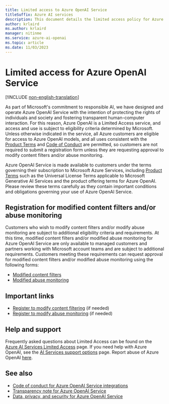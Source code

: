```yaml
---
title: Limited access to Azure OpenAI Service 
titleSuffix: Azure AI services
description: This document details the limited access policy for Azure OpenAI Service
author: krlaird
ms.author: krlaird
manager: nitinme
ms.service: azure-ai-openai
ms.topic: article
ms.date: 11/03/2023
---
```

# Limited access for Azure OpenAI Service

[!INCLUDE [non-english-translation](../includes/non-english-translation.md)]

As part of Microsoft's commitment to responsible AI, we have designed and operate Azure OpenAI Service with the intention of protecting the rights of individuals and society and fostering transparent human-computer interaction. For this reason, Azure OpenAI is a Limited Access service, and access and use is subject to eligibility criteria determined by Microsoft. Unless otherwise indicated in the service, all Azure customers are eligible for access to Azure OpenAI models, and all uses consistent with the [Product Terms](https://www.microsoft.com/licensing/terms/welcome/welcomepage) and [Code of Conduct](/legal/ai-?context=%2Fazure%2Fcognitive-services%2Fopenai%2Fcontext%2Fcontext) are permitted, so customers are not required to submit a registration form unless they are requesting approval to modify content filters and/or abuse monitoring. 

Azure OpenAI Service is made available to customers under the terms governing their subscription to Microsoft Azure Services, including [Product Terms](https://www.microsoft.com/licensing/terms/welcome/welcomepage) such as the Universal License Terms applicable to Microsoft Generative AI Services and the product offering terms for Azure OpenAI. Please review these terms carefully as they contain important conditions and obligations governing your use of Azure OpenAI Service.

## Registration for modified content filters and/or abuse monitoring

Customers who wish to modify content filters and/or modify abuse monitoring are subject to additional eligibility criteria and requirements. At this time, modified content filters and/or modified abuse monitoring for Azure OpenAI Service are only available to managed customers and partners working with Microsoft account teams and are subject to additional requirements. Customers meeting these requirements can request approval for modified content filters and/or modified abuse monitoring using the following forms:

- [Modified content filters](https://customervoice.microsoft.com/Pages/ResponsePage.aspx?id=v4j5cvGGr0GRqy180BHbR7en2Ais5pxKtso_Pz4b1_xUMlBQNkZMR0lFRldORTdVQzQ0TEI5Q1ExOSQlQCN0PWcu)  
- [Modified abuse monitoring](https://customervoice.microsoft.com/Pages/ResponsePage.aspx?id=v4j5cvGGr0GRqy180BHbR7en2Ais5pxKtso_Pz4b1_xUOE9MUTFMUlpBNk5IQlZWWkcyUEpWWEhGOCQlQCN0PWcu)

## Important links

- [Register to modify content filtering](https://customervoice.microsoft.com/Pages/ResponsePage.aspx?id=v4j5cvGGr0GRqy180BHbR7en2Ais5pxKtso_Pz4b1_xUMlBQNkZMR0lFRldORTdVQzQ0TEI5Q1ExOSQlQCN0PWcu) (if needed)
- [Register to modify abuse monitoring](https://customervoice.microsoft.com/Pages/ResponsePage.aspx?id=v4j5cvGGr0GRqy180BHbR7en2Ais5pxKtso_Pz4b1_xUOE9MUTFMUlpBNk5IQlZWWkcyUEpWWEhGOCQlQCN0PWcu) (if needed)

## Help and support

Frequently asked questions about Limited Access can be found on the [Azure AI Services Limited Access](/azure/ai-services/cognitive-services-limited-access) page. If you need help with Azure OpenAI, see the [AI Services support options](/azure/ai-services/cognitive-services-support-options) page. Report abuse of Azure OpenAI [here](https://aka.ms/reportabuse).

## See also

- [Code of conduct for Azure OpenAI Service integrations](/legal/ai-code-of-conduct?context=%2Fazure%2Fcognitive-services%2Fopenai%2Fcontext%2Fcontext)
- [Transparency note for Azure OpenAI Service](./transparency-note.md)
- [Data, privacy, and security for Azure OpenAI Service](./data-privacy.md)

